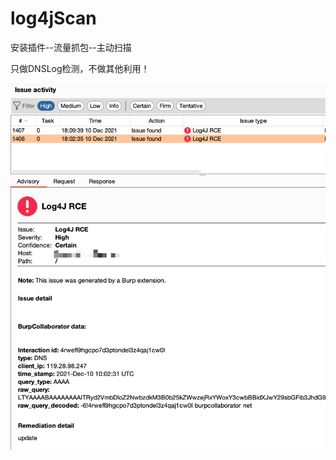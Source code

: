 # log4jScan

安装插件--流量抓包--主动扫描

只做DNSLog检测，不做其他利用！

![image-20211210182402951](README.assets/image-20211210182402951.png)